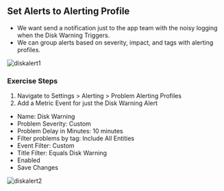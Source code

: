 ## Set Alerts to Alerting Profile

- We want send a notification just to the app team with the noisy logging when the Disk Warning Triggers.
- We can group alerts based on severity, impact, and tags with alerting profiles.


![diskalert1](../../assets/images/diskalert1.png)

### Exercise Steps

1. Navigate to Settings > Alerting > Problem Alerting Profiles
2. Add a Metric Event for just the Disk Warning Alert
* Name: Disk Warning
* Problem Severity: Custom
* Problem Delay in Minutes: 10 minutes
* Filter problems by tag: Include All Entities
* Event Filter: Custom
* Title Filter: Equals Disk Warning
* Enabled
* Save Changes

![diskalert2](../../assets/images/diskalert2.png)
